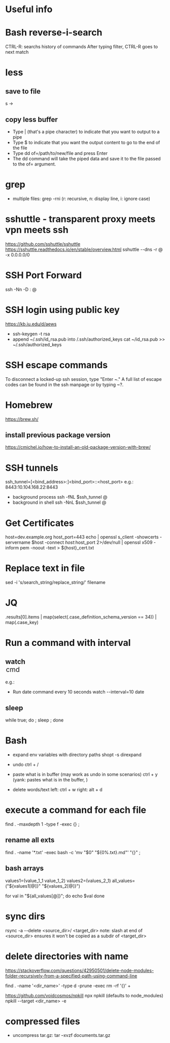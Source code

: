 # Useful info

# Bash reverse-i-search
CTRL-R: searchs history of commands
After typing filter, CTRL-R goes to next match

# less
## save to file
s -> <filename>

## copy less buffer
- Type | (that's a pipe character) to indicate that you want to output to a pipe
- Type $ to indicate that you want the output content to go to the end of the file
- Type dd of=/path/to/new/file and press Enter
- The dd command will take the piped data and save it to the file passed to the of= argument.

# grep
- multiple files: grep -rni (r: recursive, n: display line, i: ignore case)

# sshuttle - transparent proxy meets vpn meets ssh
https://github.com/sshuttle/sshuttle
https://sshuttle.readthedocs.io/en/stable/overview.html
sshuttle --dns -r <user>@<server> -x <server> 0.0.0.0/0

# SSH Port Forward
ssh -Nn -D :<port> <user>@<server>

# SSH login using public key
https://kb.iu.edu/d/aews
- ssh-keygen -t rsa
- append ~/.ssh/id_rsa.pub into <server>/.ssh/authorized_keys
cat ~/id_rsa.pub >> ~/.ssh/authorized_keys

# SSH escape commands
To disconnect a locked-up ssh session, type "Enter ~."
A full list of escape codes can be found in the ssh manpage or by typing ~?.

# Homebrew
https://brew.sh/

## install previous package version
https://cmichel.io/how-to-install-an-old-package-version-with-brew/

# SSH tunnels
ssh_tunnel=[<bind_address>:]<bind_port>:<host>:<host_port>
e.g.: 8443:10.104.168.22:8443

- background process
ssh -fNL $ssh_tunnel <user>@<server>
- background in shell
ssh -NnL $ssh_tunnel <user>@<server>


# Get Certificates
host=dev.example.org
host_port=443
echo | openssl s_client -showcerts -servername $host -connect $host:$host_port 2>/dev/null | openssl x509 -inform pem -noout -text > ${host}_cert.txt


# Replace text in file
sed -i 's/search_string/replace_string/' filename


# JQ
.results[0].items | map(select(.case_definition_schema_version == 34)) | map(.case_key)

# Run a command with interval
## watch <option> cmd
e.g.:
- Run date command every 10 seconds
watch --interval=10 date

## sleep
while true; do <cmd>; sleep <secs>; done

# Bash
- expand env variables with directory paths
shopt -s direxpand

- undo
ctrl + /
- paste what is in buffer (may work as undo in some scenarios)
ctrl + y (yank: pastes what is in the buffer, )
- delete words/text
left: ctrl + w
right: alt + d

# execute a command for each file
find . -maxdepth 1 -type f -exec <cmd> {} \;

## rename all exts
find . -name '*.txt' -exec bash -c 'mv "$0" "${0%.txt}.md"' "{}" \;

## bash arrays
values1=(value_1_1 value_1_2)
values2=(values_2_1)
all_values=("${values1[@]}" "${values_2[@]}")

for val in "${all_values[@]}";
do
  echo $val
done

# sync dirs
rsync -a --delete <source_dir>/ <target_dir>
note: slash at end of <source_dir> ensures it won't be copied as a subdir of <target_dir>

# delete directories with name
https://stackoverflow.com/questions/42950501/delete-node-modules-folder-recursively-from-a-specified-path-using-command-line

find . -name '<dir_name>' -type d -prune -exec rm -rf '{}' +

https://github.com/voidcosmos/npkill
npx npkill
(defaults to node_modules)
npkill --target <dir_name> -e

# compressed files
- uncompress
tar.gz: tar –xvzf documents.tar.gz
